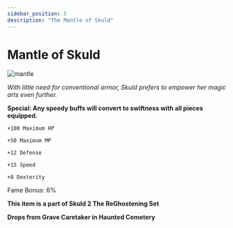```yaml
---
sidebar_position: 5
description: "The Mantle of Skuld"
---
```


# Mantle of Skuld

![mantle](https://cdn.discordapp.com/attachments/1187552567295758487/1191914461385195521/Mantle_of_Skuld.png?ex=65a72bd8&is=6594b6d8&hm=7a6b91e64de4d35ad18c117bbbb7a2a7eab56bca83f22dcb6b130ee3d5fb4fa9&)

<i>With little need for conventional armor, Skuld prefers to empower her magic arts even further.</i>

**Special: Any speedy buffs will convert to swiftness with all pieces equipped.**

    +100 Maximum HP

    +50 Maximum MP
    
    +12 Defense
    
    +15 Speed
    
    +8 Dexterity

Fame Bonus: 6%

**This item is a part of Skuld 2 The ReGhostening Set**

**Drops from Grave Caretaker in Haunted Cemetery**
